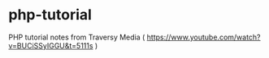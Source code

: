 # php-tutorial
PHP tutorial notes from Traversy Media ( https://www.youtube.com/watch?v=BUCiSSyIGGU&t=5111s )
